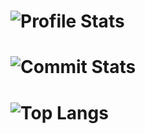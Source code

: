 # ![Profile Stats](https://github-readme-stats.vercel.app/api?username=DomagojRatko&count_private=true&show_icons=true&include_all_commits=true&hide_border=true&theme=tokyonight)

# ![Commit Stats](https://github-readme-streak-stats.herokuapp.com/?user=DomagojRatko&hide_border=true&theme=tokyonight)

# ![Top Langs](https://github-readme-stats.vercel.app/api/top-langs/?username=DomagojRatko&hide_border=true&theme=tokyonight)

